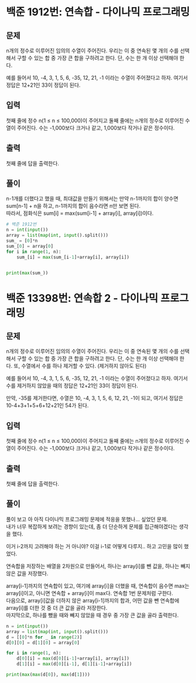 # **백준 1912번: 연속합 - 다이나믹 프로그래밍**
## **문제**

n개의 정수로 이루어진 임의의 수열이 주어진다. 우리는 이 중 연속된 몇 개의 수를 선택해서 구할 수 있는 합 중 가장 큰 합을 구하려고 한다. 단, 수는 한 개 이상 선택해야 한다.

예를 들어서 10, -4, 3, 1, 5, 6, -35, 12, 21, -1 이라는 수열이 주어졌다고 하자. 여기서 정답은 12+21인 33이 정답이 된다.

## **입력**

첫째 줄에 정수 n(1 ≤ n ≤ 100,000)이 주어지고 둘째 줄에는 n개의 정수로 이루어진 수열이 주어진다. 수는 -1,000보다 크거나 같고, 1,000보다 작거나 같은 정수이다.

## **출력**

첫째 줄에 답을 출력한다.

## **풀이**

n-1개를 더했다고 했을 때, 최대값을 만들기 위해서는 만약 n-1까지의 합이 양수면 sum[n-1] + n을 하고, n-1까지의 합이 음수라면 n만 보면 된다.   
따라서, 점화식은 sum[i] = max(sum[i-1] + array[i], array[i])이다.

```python
# 백준 1912번
n = int(input())
array = list(map(int, input().split()))
sum_ = [0]*n
sum_[0] = array[0]
for i in range(1, n):
    sum_[i] = max(sum_[i-1]+array[i], array[i])


print(max(sum_))
```

# **백준 13398번: 연속합 2 - 다이나믹 프로그래밍**

## **문제**


n개의 정수로 이루어진 임의의 수열이 주어진다. 우리는 이 중 연속된 몇 개의 수를 선택해서 구할 수 있는 합 중 가장 큰 합을 구하려고 한다. 단, 수는 한 개 이상 선택해야 한다. 또, 수열에서 수를 하나 제거할 수 있다. (제거하지 않아도 된다)

예를 들어서 10, -4, 3, 1, 5, 6, -35, 12, 21, -1 이라는 수열이 주어졌다고 하자. 여기서 수를 제거하지 않았을 때의 정답은 12+21인 33이 정답이 된다.

만약, -35를 제거한다면, 수열은 10, -4, 3, 1, 5, 6, 12, 21, -1이 되고, 여기서 정답은 10-4+3+1+5+6+12+21인 54가 된다.

## **입력**

첫째 줄에 정수 n(1 ≤ n ≤ 100,000)이 주어지고 둘째 줄에는 n개의 정수로 이루어진 수열이 주어진다. 수는 -1,000보다 크거나 같고, 1,000보다 작거나 같은 정수이다.

## **출력**

첫째 줄에 답을 출력한다.

## **풀이**

풀이 보고 아 아직 다이나믹 프로그래밍 문제에 적응을 못했나... 싶었던 문제.    
내가 너무 복잡하게 보려는 경향이 있는데, 좀 더 단순하게 문제를 접근해야겠다는 생각을 했다.      

이거 i-2까지 고려해야 하는 거 아니야? 이걸 i-1로 어떻게 다루지.. 하고 고민을 많이 했었다.    

연속합을 저장하는 배열을 2차원으로 만들어서, 하나는 array[i]를 뺀 값을, 하나는 빼지 않은 값을 저장했다.   

array[i-1]까지의 연속합이 있고, 여기에 array[i]을 더했을 때, 연속합이 음수면 max는 array[i]이고, 아니면 연속합 + array[i]이 max다. 연속합 1번 문제처럼 구한다.    
다음으로, array[i]값을 더하지 않은 array[i-1]까지의 합과, 어떤 값을 뺀 연속합에 array[i]를 더한 것 중 더 큰 값을 골라 저장한다.    
마지막으로, 하나를 뺐을 때와 빼지 않았을 때 경우 중 가장 큰 값을 골라 출력한다.    

```python
n = int(input())
array = list(map(int, input().split()))
d = [[0]*n for _ in range(2)]
d[0][0] = d[1][0] = array[0]

for i in range(1, n):
    d[0][i] = max(d[0][i-1]+array[i], array[i])
    d[1][i] = max(d[0][i-1], d[1][i-1]+array[i])

print(max(max(d[0]), max(d[1])))
```
